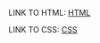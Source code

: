 LINK TO HTML: [HTML](https://users.metropolia.fi/~aarniman/WebAppWeek1/week1.html)

LINK TO CSS: [CSS](https://users.metropolia.fi/~aarniman/WebAppWeek1/week1.css)
